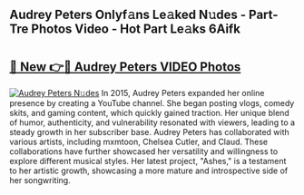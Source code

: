 ## Audrey Peters Onlyf𝚊ns Le𝚊ked N𝚞des - Part-Tre Photos Video - Hot Part Le𝚊ks 6Aifk

# <h2><a href="http://ac44039.deff.icu/?id=Audrey+Peters">🔗 New 👉🔴 Audrey Peters VIDEO Photos</a></h2>

[![Audrey Peters N𝚞des](https://i.imgur.com/rIISA9y.gif)](http://ac44039.deff.icu/?id=Audrey+Peters)
In 2015, Audrey Peters expanded her online presence by creating a YouTube channel. She began posting vlogs, comedy skits, and gaming content, which quickly gained traction. Her unique blend of humor, authenticity, and vulnerability resonated with viewers, leading to a steady growth in her subscriber base. Audrey Peters has collaborated with various artists, including mxmtoon, Chelsea Cutler, and Claud. These collaborations have further showcased her versatility and willingness to explore different musical styles. Her latest project, "Ashes," is a testament to her artistic growth, showcasing a more mature and introspective side of her songwriting.
